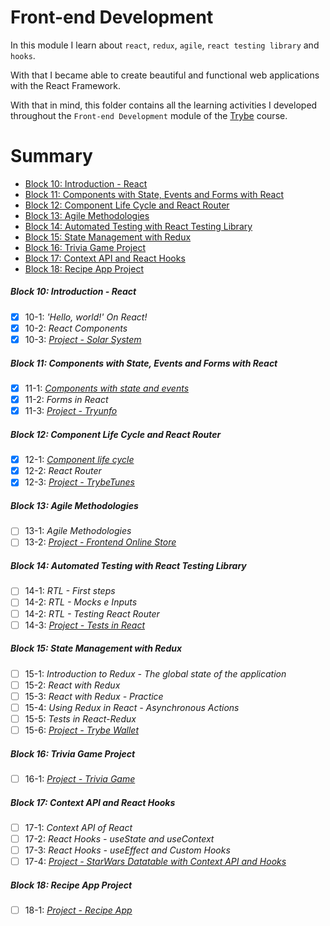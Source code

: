 # Front-end Development

In this module I learn about `react`, `redux`, `agile`, `react testing library` and `hooks`.

With that I became able to create beautiful and functional web applications with the React Framework.

With that in mind, this folder contains all the learning activities I developed throughout the `Front-end Development` module of the [Trybe](https://www.betrybe.com/) course.

# Summary

- [Block 10: Introduction - React](#block-10-introduction---react)
- [Block 11: Components with State, Events and Forms with React](#block-11-components-with-state-events-and-forms-with-react)
- [Block 12: Component Life Cycle and React Router](#block-12-component-life-cycle-and-react-router)
- [Block 13: Agile Methodologies](#block-13-agile-methodologies)
- [Block 14: Automated Testing with React Testing Library](#block-14-automated-testing-with-react-testing-library)
- [Block 15: State Management with Redux](#block-15-state-management-with-redux)
- [Block 16: Trivia Game Project](#block-16-trivia-game-project)
- [Block 17: Context API and React Hooks](#block-17-context-api-and-react-hooks)
- [Block 18: Recipe App Project](#block-18-recipe-app-project)

##### Block 10: Introduction - React

- [x] 10-1: _'Hello, world!' On React!_
- [x] 10-2: _React Components_
- [x] 10-3: _[Project - Solar System](#)_

##### Block 11: Components with State, Events and Forms with React

- [x] 11-1: _[Components with state and events](https://github.com/alt-art/exercise-pokedex-state)_
- [x] 11-2: _Forms in React_
- [x] 11-3: _[Project - Tryunfo](#)_

##### Block 12: Component Life Cycle and React Router

- [x] 12-1: _[Component life cycle](https://github.com/tryber/exercise-dog-image)_
- [x] 12-2: _React Router_
- [x] 12-3: _[Project - TrybeTunes](#)_

##### Block 13: Agile Methodologies

- [ ] 13-1: _Agile Methodologies_
- [ ] 13-2: _[Project - Frontend Online Store](#)_

##### Block 14: Automated Testing with React Testing Library

- [ ] 14-1: _RTL - First steps_
- [ ] 14-2: _RTL - Mocks e Inputs_
- [ ] 14-2: _RTL - Testing React Router_
- [ ] 14-3: _[Project - Tests in React](#)_

##### Block 15: State Management with Redux

- [ ] 15-1: _Introduction to Redux - The global state of the application_
- [ ] 15-2: _React with Redux_
- [ ] 15-3: _React with Redux - Practice_
- [ ] 15-4: _Using Redux in React - Asynchronous Actions_
- [ ] 15-5: _Tests in React-Redux_
- [ ] 15-6: _[Project - Trybe Wallet](#)_

##### Block 16: Trivia Game Project

- [ ] 16-1: _[Project - Trivia Game](#)_

##### Block 17: Context API and React Hooks

- [ ] 17-1: _Context API of React_
- [ ] 17-2: _React Hooks - useState and useContext_
- [ ] 17-3: _React Hooks - useEffect and Custom Hooks_
- [ ] 17-4: _[Project - StarWars Datatable with Context API and Hooks](#)_

##### Block 18: Recipe App Project

- [ ] 18-1: _[Project - Recipe App](#)_
